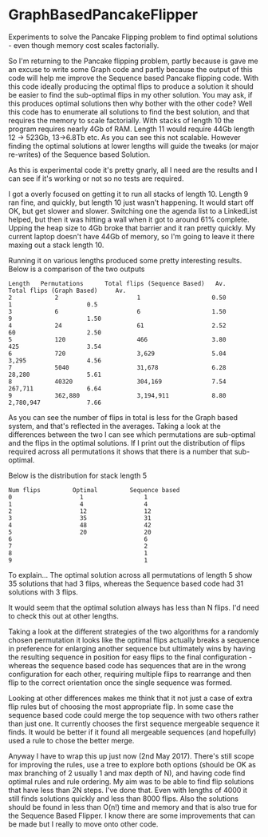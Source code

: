 # GraphBasedPancakeFlipper
Experiments to solve the Pancake Flipping problem to find optimal solutions - even though memory cost scales factorially.

So I'm returning to the Pancake flipping problem, partly because is gave me an excuse to write some Graph code and partly because the output of this code will help me improve the Sequence based Pancake flipping code. With this code ideally producing the optimal flips to produce a solution it should be easier to find the sub-optimal flips in my other solution. You may ask, if this produces optimal solutions then why bother with the other code? Well this code has to enumerate all solutions to find the best solution, and that requires the memory to scale factorially. With stacks of length 10 the program requires nearly 4Gb of RAM. Length 11 would require 44Gb length 12 -> 523Gb, 13->6.8Tb etc. As you can see this not scalable. However finding the optimal solutions at lower lengths will guide the tweaks (or major re-writes) of the Sequence based Solution. 

As this is experimental code it's pretty gnarly, all I need are the results and I can see if it's working or not so no tests are required. 

I got a overly focused on getting it to run all stacks of length 10. Length 9 ran fine, and quickly, but length 10 just wasn't happening. It would start off OK, but get slower and slower. Switching one the agenda list to a LinkedList helped, but then it was hitting a wall when it got to around 61% complete. Upping the heap size to 4Gb broke that barrier and it ran pretty quickly. My current laptop doesn't have 44Gb of memory, so I'm going to leave it there maxing out a stack length 10.

Running it on various lengths produced some pretty interesting results. Below is a comparison of the two outputs

```
Length   Permutations      Total flips (Sequence Based)   Av.       Total flips (Graph Based)     Av.
2            2                      1                    0.50               1                     0.5
3            6                      6                    1.50               9                     1.50
4            24                     61                   2.52               60                    2.50
5            120                    466                  3.80               425                   3.54
6            720                    3,629                5.04               3,295                 4.56
7            5040                   31,678               6.28               28,280                5.61
8            40320                  304,169              7.54               267,711               6.64
9            362,880                3,194,911            8.80               2,780,947             7.66                                                             
```
As you can see the number of flips in total is less for the Graph based system, and that's reflected in the averages. Taking a look at the differences between the two I can see which permutations are sub-optimal and the flips in the optimal solutions. If I print out the distribution of flips required across all permutations it shows that there is a number that sub-optimal. 

Below is the distribution for stack length 5

```
Num flips         Optimal         Sequence based
0                   1                 1
1                   4                 4
2                   12                12
3                   35                31
4                   48                42
5                   20                20
6                                     6
7                                     2
8                                     1
9                                     1
```

To explain... The optimal solution across all permutations of length 5 show 35 solutions that had 3 flips, whereas the Sequence based code had 31 solutions with 3 flips. 

It would seem that the optimal solution always has less than N flips. I'd need to check this out at other lengths. 

Taking a look at the different strategies of the two algorithms for a randomly chosen permutation it looks like the optimal flips actually breaks a sequence in preference for enlarging another sequence but ultimately wins by having the resulting sequence in position for easy flips to the final configuration - whereas the sequence based code has sequences that are in the wrong configuration for each other, requiring multiple flips to rearrange and then flip to the correct orientation once the single sequence was formed. 

Looking at other differences makes me think that it not just a case of extra flip rules but of choosing the most appropriate flip. In some case the sequence based code could merge the top sequence with two others rather than just one. It currently chooses the first sequence mergeable sequence it finds. It would be better if it found all mergeable sequences (and hopefully) used a rule to chose the better merge. 

Anyway I have to wrap this up just now (2nd May 2017). There's still scope for improving the rules, use a tree to explore both options (should be OK as max branching of 2 usually 1 and max depth of N), and having code find optimal rules and rule ordering. 
My aim was to be able to find flip solutions that have less than 2N steps. I've done that. Even with lengths of 4000 it still finds solutions quickly and less than 8000 flips. Also the solutions should be found in less than O(n!) time and memory and that is also true for the Sequence Based Flipper. I know there are some improvements that can be made but I really to move onto other code. 














